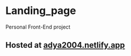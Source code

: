 # Landing_page
Personal Front-End project

## Hosted at <a href="https://adya2004.netlify.app">adya2004.netlify.app</a>
